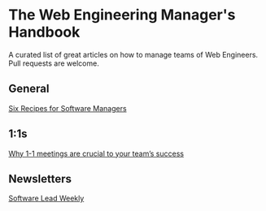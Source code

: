 # The Web Engineering Manager's Handbook
A curated list of great articles on how to manage teams of Web Engineers. Pull requests are welcome.

## General
[Six Recipes for Software Managers](http://eng.localytics.com/six-recipes-for-software-managers/)

## 1:1s
[Why 1-1 meetings are crucial to your team’s success](https://blog.asana.com/2015/05/workstyle-what-is-a-1-1/)

## Newsletters
[Software Lead Weekly](http://softwareleadweekly.com/)
